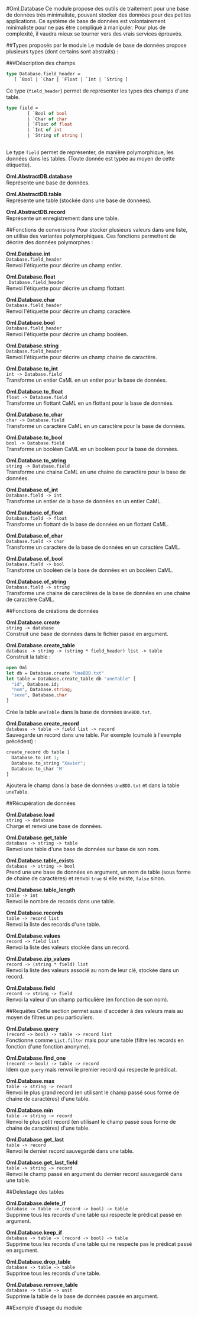 #Oml.Database
Ce module propose des outils de traitement pour une base de données très minimaliste, pouvant stocker des données pour des petites applications. Ce système de base de données est volontairement minimaliste pour ne pas être compliqué à manipuler. Pour plus de complexité, il vaudra mieux se tourner vers des vrais services éprouvés.

##Types proposés par le module 
Le module de base de données propose plusieurs types (dont certains sont abstraits) : 

###Déscription des champs 

```ocaml
type Database.field_header = 
   [ `Bool | `Char | `Float | `Int | `String ]
```
Ce type (`field_header`) permet de représenter les types des champs d'une table.

```ocaml
type field =
        [ `Bool of bool
        | `Char of char
        | `Float of float
        | `Int of int
        | `String of string ]
   
```
Le type `field` permet de représenter, de manière polymorphique, les données dans les tables. (Toute donnée est typée au moyen de cette étiquette). 

**Oml.AbstractDB.database**  
Représente une base de données.

**Oml.AbstractDB.table**  
Représente une table (stockée dans une base de données).

**Oml.AbstractDB.record**  
Représente un enregistrement dans une table.

##Fonctions de conversions
Pour stocker plusieurs valeurs dans une liste, on utilise des variantes polymorphiques. Ces fonctions permettent de décrire des données polymorphes : 

**Oml.Database.int**  
`Database.field_header`  
Renvoi l'étiquette pour décrire un champ entier.


**Oml.Database.float**  
` Database.field_header`  
Renvoi l'étiquette pour décrire un champ flottant.


**Oml.Database.char**  
`Database.field_header`  
Renvoi l'étiquette pour décrire un champ caractère.


**Oml.Database.bool**  
`Database.field_header`  
Renvoi l'étiquette pour décrire un champ booléen.


**Oml.Database.string**  
`Database.field_header`  
Renvoi l'étiquette pour décrire un champ chaine de caractère.


**Oml.Database.to_int**  
`int -> Database.field`  
Transforme un entier CaML en un entier pour la base de données.


**Oml.Database.to_float**  
`float -> Database.field`  
Transforme un flottant CaML en un flottant pour la base de données.


**Oml.Database.to_char**  
`char -> Database.field`  
Transforme un caractère CaML en un caractère pour la base de données.


**Oml.Database.to_bool**  
`bool -> Database.field`  
Transforme un booléen CaML en un booléen pour la base de données.


**Oml.Database.to_string**  
`string -> Database.field`  
Transforme une chaine CaML en une chaine de caractère pour la base de données.


**Oml.Database.of_int**  
`Database.field -> int`  
Transforme un entier de la base de données en un entier CaML.

**Oml.Database.of_float**  
`Database.field -> float`  
Transforme un flottant de la base de données en un flottant CaML.

**Oml.Database.of_char**  
`Database.field -> char`  
Transforme un caractère de la base de données en un caractère CaML.

**Oml.Database.of_bool**  
`Database.field -> bool`  
Transforme un booléen de la base de données en un booléen CaML.

**Oml.Database.of_string**  
`Database.field -> string`  
Transforme une chaine de caractères de la base de données en une chaine de caractère CaML.

##Fonctions de créations de données

**Oml.Database.create**  
`string -> database`  
Construit une base de données dans le fichier passé en argument.

**Oml.Database.create_table**  
`database -> string -> (string * field_header) list -> table`  
Construit la table :  
```ocaml
open Oml
let db = Database.create "UneBDD.txt"
let table = Database.create_table db "uneTable" [
  "id", Database.id;
  "nom", Database.string;
  "sexe", Database.char
]
```
Crée la table `uneTable` dans la base de données `UneBDD.txt`.

**Oml.Database.create_record**  
`database -> table -> field list -> record`  
Sauvegarde un record dans une table. Par exemple (cumulé à l'exemple précédent) : 
```ocaml
create_record db table [
  Database.to_int 1; 
  Database.to_string "Xavier";
  Database.to_char 'M'
]
```
Ajoutera le champ dans la base de données `UneBDD.txt` et dans la table `uneTable`.

##Récupération de données 

**Oml.Database.load**  
`string -> database`  
Charge et renvoi une base de données.


**Oml.Database.get_table**  
`database -> string -> table`  
Renvoi une table d'une base de données sur base de son nom.


**Oml.Database.table_exists**  
`database -> string -> bool`  
Prend une une base de données en argument, un nom de table (sous forme de chaine de caractères) et renvoi `true` si elle existe, `false` sinon.

**Oml.Database.table_length**  
`table -> int`  
Renvoi le nombre de records dans une table.


**Oml.Database.records**  
`table -> record list`  
Renvoi la liste des records d'une table.


**Oml.Database.values**  
`record -> field list`  
Renvoi la liste des valeurs stockée dans un record.


**Oml.Database.zip_values**  
`record -> (string * field) list`  
Renvoi la liste des valeurs associé au nom de leur clé, stockée dans un record.


**Oml.Database.field**  
`record -> string -> field`  
Renvoi la valeur d'un champ particulière (en fonction de son nom).


##Requêtes
Cette section permet aussi d'accéder à des valeurs mais au moyen de filtres un peu particuliers. 


**Oml.Database.query**  
`(record -> bool) -> table -> record list `  
Fonctionne comme `List.filter` mais pour une table (filtre les records en fonction d'une fonction anonyme).

**Oml.Database.find_one**  
`(record -> bool) -> table -> record `  
Idem que `query` mais renvoi le premier record qui respecte le prédicat.

**Oml.Database.max**  
`table -> string -> record`  
Renvoi le plus grand record (en utilisant le champ passé sous forme de chaine de caractères) d'une table.


**Oml.Database.min**  
`table -> string -> record`  
Renvoi le plus petit record (en utilisant le champ passé sous forme de chaine de caractères) d'une table.


**Oml.Database.get_last**  
`table -> record`  
Renvoi le dernier record sauvegardé dans une table.


**Oml.Database.get_last_field**  
`table -> string -> record`  
Renvoi le champ passé en argument du dernier record  sauvegardé dans une table.

##Delestage des tables


**Oml.Database.delete_if**  
`database -> table -> (record -> bool) -> table`  
Supprime tous les records d'une table qui respecte le prédicat passé en argument.


**Oml.Database.keep_if**  
`database -> table -> (record -> bool) -> table`  
Supprime tous les records d'une table qui ne respecte pas le prédicat passé en argument.


**Oml.Database.drop_table**  
`database -> table -> table`  
Supprime tous les records d'une table.


**Oml.Database.remove_table**  
`database -> table -> unit`  
Supprime la table de la base de données passée en argument.

##Exemple d'usage du module





